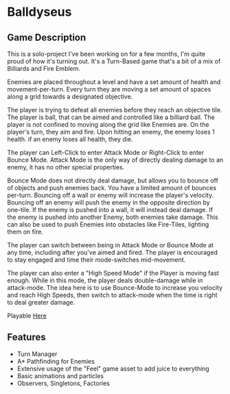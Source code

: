 # Balldyseus

## Game Description
This is a solo-project I've been working on for a few months, I'm quite proud of how it's turning out.
It's a Turn-Based game that's a bit of a mix of Billiards and Fire Emblem.

Enemies are placed throughout a level and have a set amount of health and movement-per-turn. 
Every turn they are moving a set amount of spaces along a grid towards a designated objective.

The player is trying to defeat all enemies before they reach an objective tile.
The player is ball, that can be aimed and controlled like a billiard ball. The player is not confined to moving along the grid like Enemies are.
On the player's turn, they aim and fire. Upon hitting an enemy, the enemy loses 1 health. if an enemy loses all health, they die.

The player can Left-Click to enter Attack Mode or Right-Click to enter Bounce Mode.
Attack Mode is the only way of directly dealing damage to an enemy, it has no other special properties.

Bounce Mode does not directly deal damage, but allows you to bounce off of objects and push enemies back.
You have a limited amount of bounces per-turn.
Bouncing off a wall or enemy will increase the player's velocity.
Bouncing off an enemy will push the enemy in the opposite direction by one-tile.
If the enemy is pushed into a wall, it will instead deal damage.
If the enemy is pushed into another Enemy, both enemies take damage.
This can also be used to push Enemies into obstacles like Fire-Tiles, lighting them on fire.

The player can switch between being in Attack Mode or Bounce Mode at any time, including after you've aimed and fired.
The player is encouraged to stay engaged and time their mode-switches mid-movement.

The player can also enter a "High Speed Mode" if the Player is moving fast enough.
While in this mode, the player deals double-damage while in attack-mode.
The idea here is to use Bounce-Mode to increase you velocity and reach High Speeds, then switch to attack-mode when the time is right to deal greater damage.

Playable [Here](https://wiktork01.itch.io/balldyseus)

## Features
- Turn Manager
- A* Pathfinding for Enemies
- Extensive usage of the "Feel" game asset to add juice to everything
- Basic animations and particles
- Observers, Singletons, Factories
